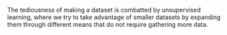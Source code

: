 The tediousness of making a dataset is combatted by unsupervised learning, where we try to take advantage of smaller datasets by expanding them through different means that do not require gathering more data.